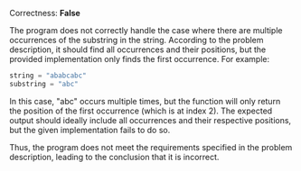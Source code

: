 Correctness: **False**

The program does not correctly handle the case where there are multiple occurrences of the substring in the string. According to the problem description, it should find all occurrences and their positions, but the provided implementation only finds the first occurrence. For example:

```python
string = "ababcabc"
substring = "abc"
```

In this case, "abc" occurs multiple times, but the function will only return the position of the first occurrence (which is at index 2). The expected output should ideally include all occurrences and their respective positions, but the given implementation fails to do so. 

Thus, the program does not meet the requirements specified in the problem description, leading to the conclusion that it is incorrect.